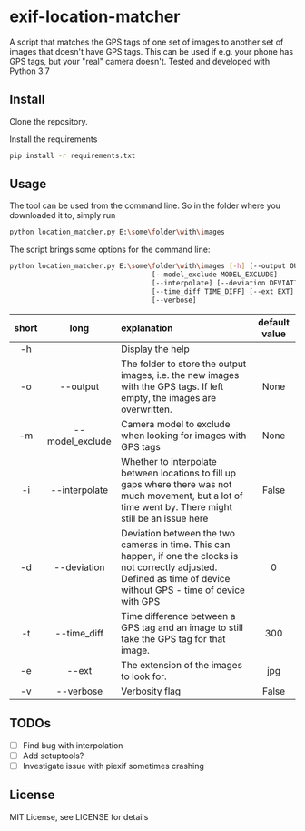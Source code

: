 # exif-location-matcher

A script that matches the GPS tags of one set of images to another set of images that doesn't have GPS tags.
This can be used if e.g. your phone has GPS tags, but your "real" camera doesn't.
Tested and developed with Python 3.7

## Install

Clone the repository.

Install the requirements

```bash
pip install -r requirements.txt
```

## Usage

The tool can be used from the command line.
So in the folder where you downloaded it to, simply run

```bash
python location_matcher.py E:\some\folder\with\images
```

The script brings some options for the command line:

```bash
python location_matcher.py E:\some\folder\with\images [-h] [--output OUTPUT]
                                   [--model_exclude MODEL_EXCLUDE]
                                   [--interpolate] [--deviation DEVIATION]
                                   [--time_diff TIME_DIFF] [--ext EXT]
                                   [--verbose]
```

|short|long|explanation|default value|
|:---:|:---:|:---|:---:|
| -h | | Display the help | |
| -o | --output | The folder to store the output images, i.e. the new images with the GPS tags. If left empty, the images are overwritten. | None |
| -m | --model_exclude | Camera model to exclude when looking for images with GPS tags | None |
| -i | --interpolate | Whether to interpolate between locations to fill up gaps where there was not much movement, but a lot of time went by. There might still be an issue here | False |
| -d | --deviation | Deviation between the two cameras in time. This can happen, if one the clocks is not correctly adjusted. Defined as time of device without GPS - time of device with GPS | 0 |
| -t | --time_diff | Time difference between a GPS tag and an image to still take the GPS tag for that image. | 300 |
| -e | --ext | The extension of the images to look for. | jpg |
| -v | --verbose | Verbosity flag | False |

## TODOs

- [ ] Find bug with interpolation  
- [ ] Add setuptools?  
- [ ] Investigate issue with piexif sometimes crashing  

## License

MIT License, see LICENSE for details
